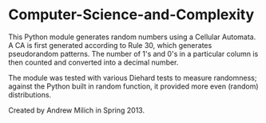# Computer-Science-and-Complexity

This Python module generates random numbers using a Cellular Automata. 
A CA is first generated according to Rule 30, which generates pseudorandom patterns. 
The number of 1's and 0's in a particular column is then counted and converted
into a decimal number. 

The module was tested with various Diehard tests to measure randomness; against 
the Python built in random function, it provided more even (random) distributions. 

Created by Andrew Milich in Spring 2013. 
